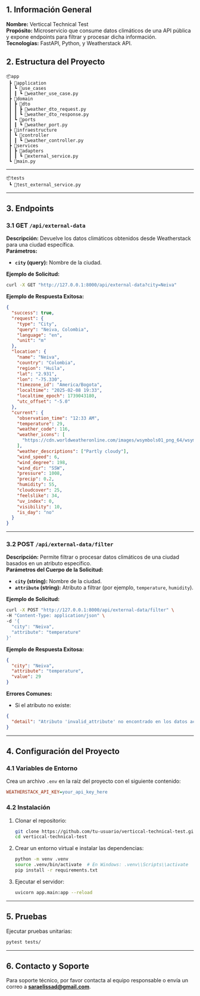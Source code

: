 ## 1. Información General

**Nombre:** Verticcal Technical Test  
**Propósito:** Microservicio que consume datos climáticos de una API pública y expone endpoints para filtrar y procesar dicha información.  
**Tecnologías:** FastAPI, Python, y Weatherstack API.  

## 2. Estructura del Proyecto

```plaintext
📦app
 ┣ 📂application
 ┃ ┗ 📂use_cases
 ┃ ┃ ┗ 📜weather_use_case.py
 ┣ 📂domain
 ┃ ┣ 📂dto
 ┃ ┃ ┣ 📜weather_dto_request.py
 ┃ ┃ ┗ 📜weather_dto_response.py
 ┃ ┗ 📂ports
 ┃ ┃ ┗ 📜weather_port.py
 ┣ 📂infraestructure
 ┃ ┗ 📂controller
 ┃ ┃ ┗ 📜weather_controller.py
 ┣ 📂services
 ┃ ┣ 📂adapters
 ┃ ┃ ┗ 📜external_service.py
 ┗ 📜main.py
```
---

```
📦tests
 ┗ 📜test_external_service.py
``` 

---

## 3. Endpoints

### **3.1 GET `/api/external-data`**
**Descripción:** Devuelve los datos climáticos obtenidos desde Weatherstack para una ciudad específica.  
**Parámetros:**
- **`city` (query):** Nombre de la ciudad.  

**Ejemplo de Solicitud:**
```bash
curl -X GET "http://127.0.0.1:8000/api/external-data?city=Neiva"
```

**Ejemplo de Respuesta Exitosa:**
```json
{
  "success": true,
  "request": {
    "type": "City",
    "query": "Neiva, Colombia",
    "language": "en",
    "unit": "m"
  },
  "location": {
    "name": "Neiva",
    "country": "Colombia",
    "region": "Huila",
    "lat": "2.931",
    "lon": "-75.330",
    "timezone_id": "America/Bogota",
    "localtime": "2025-02-08 19:33",
    "localtime_epoch": 1739043180,
    "utc_offset": "-5.0"
  },
  "current": {
    "observation_time": "12:33 AM",
    "temperature": 29,
    "weather_code": 116,
    "weather_icons": [
      "https://cdn.worldweatheronline.com/images/wsymbols01_png_64/wsymbol_0004_black_low_cloud.png"
    ],
    "weather_descriptions": ["Partly cloudy"],
    "wind_speed": 6,
    "wind_degree": 198,
    "wind_dir": "SSW",
    "pressure": 1008,
    "precip": 0.2,
    "humidity": 55,
    "cloudcover": 25,
    "feelslike": 34,
    "uv_index": 0,
    "visibility": 10,
    "is_day": "no"
  }
}
```

---

### **3.2 POST `/api/external-data/filter`**
**Descripción:** Permite filtrar o procesar datos climáticos de una ciudad basados en un atributo específico.  
**Parámetros del Cuerpo de la Solicitud:**
- **`city` (string):** Nombre de la ciudad.
- **`attribute` (string):** Atributo a filtrar (por ejemplo, `temperature`, `humidity`).

**Ejemplo de Solicitud:**
```bash
curl -X POST "http://127.0.0.1:8000/api/external-data/filter" \
-H "Content-Type: application/json" \
-d '{
  "city": "Neiva",
  "attribute": "temperature"
}'
```

**Ejemplo de Respuesta Exitosa:**
```json
{
  "city": "Neiva",
  "attribute": "temperature",
  "value": 29
}
```

**Errores Comunes:**
- Si el atributo no existe:
```json
{
  "detail": "Atributo 'invalid_attribute' no encontrado en los datos actuales."
}
```

---

## 4. Configuración del Proyecto

### **4.1 Variables de Entorno**
Crea un archivo `.env` en la raíz del proyecto con el siguiente contenido:
```ini
WEATHERSTACK_API_KEY=your_api_key_here
```

### **4.2 Instalación**
1. Clonar el repositorio:
   ```bash
   git clone https://github.com/tu-usuario/verticcal-technical-test.git
   cd verticcal-technical-test
   ```

2. Crear un entorno virtual e instalar las dependencias:
   ```bash
   python -m venv .venv
   source .venv/bin/activate  # En Windows: .venv\\Scripts\\activate
   pip install -r requirements.txt
   ```

3. Ejecutar el servidor:
   ```bash
   uvicorn app.main:app --reload
   ```

---

## 5. Pruebas

Ejecutar pruebas unitarias:
```bash
pytest tests/
```

---

## 6. Contacto y Soporte
Para soporte técnico, por favor contacta al equipo responsable o envía un correo a **saraelissad@gmail.com**.
